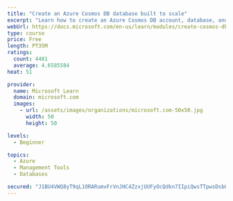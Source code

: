 ```yaml
---
title: "Create an Azure Cosmos DB database built to scale"
excerpt: "Learn how to create an Azure Cosmos DB account, database, and container built to scale as your application grows."
webUrl: https://docs.microsoft.com/en-us/learn/modules/create-cosmos-db-for-scale/
type: course
price: Free
length: PT35M
ratings:
  count: 4481
  average: 4.6585584
heat: 51

provider:
  name: Microsoft Learn
  domain: microsoft.com
  images:
    - url: /assets/images/organizations/microsoft.com-50x50.jpg
      width: 50
      height: 50

levels:
  - Beginner

topics:
  - Azure
  - Management Tools
  - Databases

secured: "J1BU4VWQ8yT9qL1ORARumvFrVnJHC4ZzxjUUFyOcQdkn7IIpiQwsTTpwsDsbOstNkV61HylcIm+w1oimQ0DVpBZ6m4Y0YBmC/DjVlJ7wogxeYq/iZZVrfyVSx+y7cuh58+kE3jNY5zFW1+88WbH8xyMkNcTV31/2esB08nfDZ7Xg74LbgRjaNdGfnoAm9bl2Yy5pmwdMJ8QY4QMw1L0cYXeagdGeNwqlqULepJZr6J8XYrE5KD5oDrMwTY+CgMlrHbOS1wpDEWWXquZFeKcDOqs/gzSgkSG/w01B01dqowx4TjBvKob6EkZEjnpXQ6lDD6sGt7PHBdkxQGY0p3s76BwXmevmHU8UGwwfA2fFKhBV2qoIKnZsst4+m8wab191xtpsMgx0UE/AI8By2fC46zQyPeb6SoKCyPUBNAe69Dg=;mUz3GUbC0IB3fyneFmlQkA=="
---
```


